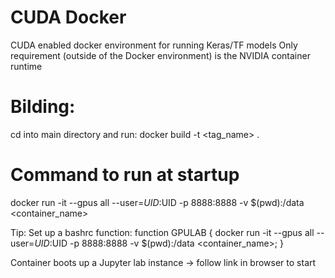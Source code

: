# CUDA Docker
CUDA enabled docker environment for running Keras/TF models
Only requirement (outside of the Docker environment) is the NVIDIA container runtime

# Bilding:
cd into main directory and run:
docker build -t <tag_name> .


# Command to run at startup

docker run -it --gpus all --user=$UID:$UID -p 8888:8888 -v $(pwd):/data <container_name>

Tip: Set up a bashrc function:
function GPULAB { docker run -it --gpus all --user=$UID:$UID -p 8888:8888 -v $(pwd):/data <container_name>; }

Container boots up a Jupyter lab instance -> follow link in browser to start
